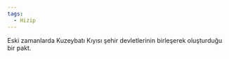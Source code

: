 ```yaml
---
tags:
  - Hizip
---  
```

  
Eski zamanlarda Kuzeybatı Kıyısı şehir devletlerinin birleşerek oluşturduğu bir pakt.